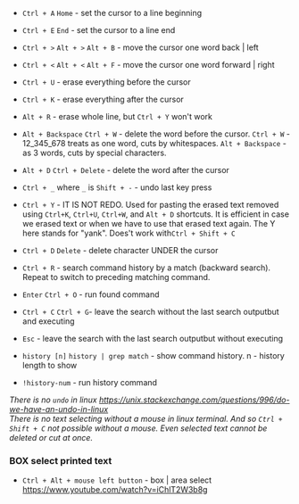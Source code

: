 - `Ctrl + A` `Home` - set the cursor to a line beginning
- `Ctrl + E` `End` - set the cursor to a line end


- `Ctrl + >` `Alt + >` `Alt + B` - move the cursor one word back | left
- `Ctrl + <` `Alt + <` `Alt + F` - move the cursor one word forward | right


- `Ctrl + U` - erase everything before the cursor
- `Ctrl + K` - erase everything after the cursor
- `Alt + R` - erase whole line, but `Ctrl + Y` won't work

- `Alt + Backspace` `Ctrl + W` - delete the word before the cursor. `Ctrl + W` - 12_345_678 treats as one word, cuts by whitespaces. `Alt + Backspace` - as 3 words, cuts by special characters.
- `Alt + D` `Ctrl + Delete` - delete the word after the cursor

- `Ctrl + _` where `_` is `Shift + -` - undo last key press

- `Ctrl + Y` - IT IS NOT REDO. Used for pasting the erased text removed using `Ctrl+K`, `Ctrl+U`, `Ctrl+W`, and `Alt + D` shortcuts. It is efficient in case we erased text or when we have to use that erased text again. The Y here stands for "yank". Does't work with`Ctrl + Shift + C`

- `Ctrl + D` `Delete` - delete character UNDER the cursor

- `Ctrl + R` - search command history by a match (backward search). Repeat to switch to preceding matching command.
- `Enter` `Ctrl + O` - run found command
- `Ctrl + C` `Ctrl + G`- leave the search without the last search outputbut and executing
- `Esc` - leave the search with the last search outputbut without executing

- `history [n]` `history | grep match` - show command history. n - history length to show
- `!history-num` - run history command

_There is no `undo` in linux https://unix.stackexchange.com/questions/996/do-we-have-an-undo-in-linux_ \
_There is no text selecting without a mouse in linux terminal. And so `Ctrl + Shift + C` not possible without a mouse. Even selected text cannot be deleted or cut at once._

### BOX select printed text

- `Ctrl + Alt + mouse left button` - box | area select \
  https://www.youtube.com/watch?v=iChlT2W3b8g
